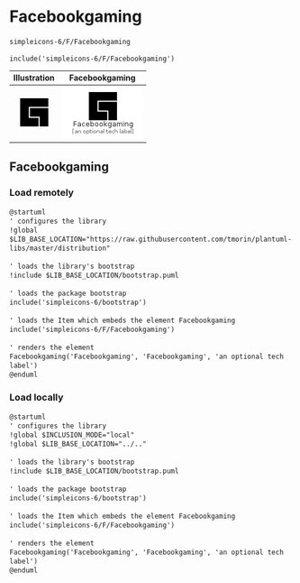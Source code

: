 # Facebookgaming


```text
simpleicons-6/F/Facebookgaming
```

```text
include('simpleicons-6/F/Facebookgaming')
```



| Illustration | Facebookgaming |
| :---: | :---: |
| ![illustration for Illustration](../../simpleicons-6/F/Facebookgaming.png) | ![illustration for Facebookgaming](../../simpleicons-6/F/Facebookgaming.Local.png) |




## Facebookgaming

### Load remotely
```plantuml
@startuml
' configures the library
!global $LIB_BASE_LOCATION="https://raw.githubusercontent.com/tmorin/plantuml-libs/master/distribution"

' loads the library's bootstrap
!include $LIB_BASE_LOCATION/bootstrap.puml

' loads the package bootstrap
include('simpleicons-6/bootstrap')

' loads the Item which embeds the element Facebookgaming
include('simpleicons-6/F/Facebookgaming')

' renders the element
Facebookgaming('Facebookgaming', 'Facebookgaming', 'an optional tech label')
@enduml
```

### Load locally
```plantuml
@startuml
' configures the library
!global $INCLUSION_MODE="local"
!global $LIB_BASE_LOCATION="../.."

' loads the library's bootstrap
!include $LIB_BASE_LOCATION/bootstrap.puml

' loads the package bootstrap
include('simpleicons-6/bootstrap')

' loads the Item which embeds the element Facebookgaming
include('simpleicons-6/F/Facebookgaming')

' renders the element
Facebookgaming('Facebookgaming', 'Facebookgaming', 'an optional tech label')
@enduml
```

